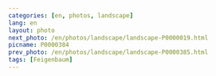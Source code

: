 ```yaml
---
categories: [en, photos, landscape]
lang: en
layout: photo
next_photo: /en/photos/landscape/landscape-P0000019.html
picname: P0000384
prev_photo: /en/photos/landscape/landscape-P0000385.html
tags: [Feigenbaum]
---
```

